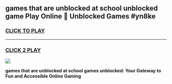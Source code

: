 
## games that are unblocked at school unblocked game Play Online 👋 Unblocked Games #yn8ke
<h3>
<a href="https://premium.freeplayer.one?title=games_that_are_unblocked_at_school&ref=21F">CLICK TO PLAY</a></h3>
<hr>

<h3>
<a href="https://premium.freeplayer.one?title=games_that_are_unblocked_at_school&ref=21F">CLICK 2 PLAY</a>
  
</h3>

<a href="https://premium.freeplayer.one?title=games_that_are_unblocked_at_school&ref=21F/"><img src="https://clearcache.store/games.png"></a>


**games that are unblocked at school games unblocked: Your Gateway to Fun and Accessible Online Gaming**
